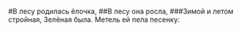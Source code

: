 #В лесу родилась ёлочка,
##В лесу она росла,
###Зимой и летом стройная,
Зелёная была.
Метель ей пела песенку:

